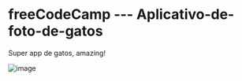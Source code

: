# freeCodeCamp --- Aplicativo-de-foto-de-gatos

Super app de gatos, amazing!

![image](https://github.com/wendhausenn/freeCodeCamp---Aplicativo-de-foto-de-gatos/assets/127610393/28ad221a-0bbe-4afa-a8c1-08aa08f1a91c)

